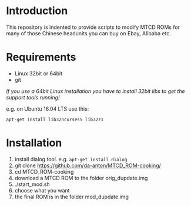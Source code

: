 # Introduction

This repository is indented to provide scripts to modify MTCD ROMs for many of those Chinese headunits you can buy on Ebay, Alibaba etc. 

# Requirements

- Linux 32bit or 64bit
- git

*If you use a 64bit Linux installation you have to install 32bit libs to get the support tools running!*

e.g. on Ubuntu 16.04 LTS use this:

`apt-get install lib32ncurses5 lib32z1`

# Installation

1. install dialog tool. e.g. `apt-get install dialog`
2. git clone https://github.com/da-anton/MTCD_ROM-cooking/
3. cd MTCD_ROM-cooking
4. download a MTCD ROM to the folder orig_dupdate.img
5. ./start_mod.sh
6. choose what you want
7. the final ROM is in the folder mod_dupdate.img

